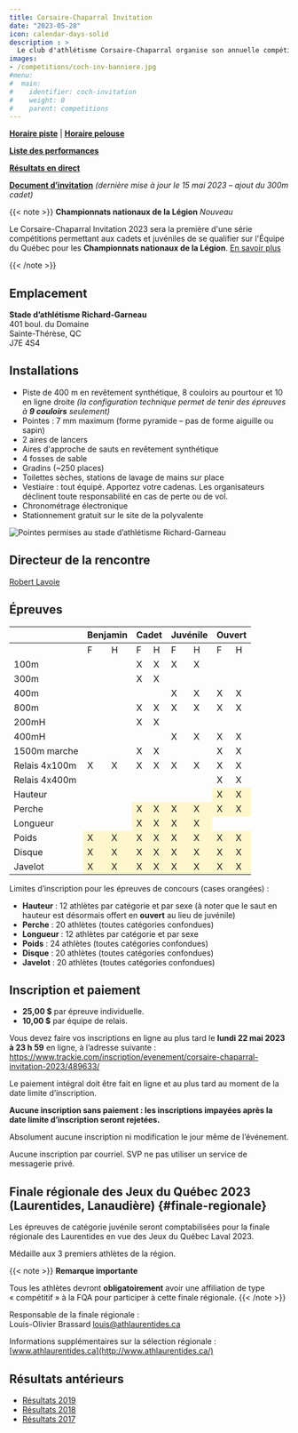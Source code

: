 ```yaml
---
title: Corsaire-Chaparral Invitation
date: "2023-05-28"
icon: calendar-days-solid
description : >
  Le club d'athlétisme Corsaire-Chaparral organise son annuelle compétition estivale avec, au programme, un éventail d'épreuves pour les athlètes de catégories benjamin à vétéran, en passant par la finale régionale des Jeux du Québec.
images:
- /competitions/coch-inv-banniere.jpg
#menu:
#  main:
#    identifier: coch-invitation
#    weight: 0
#    parent: competitions
---
```


[**Horaire piste**](https://assets.corsaire-chaparral.org/competitions/2023/horaire-piste-coch-invitation-2023__final.pdf) | [**Horaire pelouse**](https://assets.corsaire-chaparral.org/competitions/2023/horaire-pelouse-coch-invitation-2023__final.pdf)

[**Liste des performances**](https://assets.corsaire-chaparral.org/competitions/2023/perflist-coch-inv2023.pdf)

<!-- [**Composition des vagues**](https://assets.corsaire-chaparral.org/competitions/2023/MeetProgram__piste-coch-inv.pdf) -->

[**Résultats en direct**](https://resultats.corsaire-chaparral.org/meets/coch-inv-2023)

[**Document d’invitation**](https://assets.corsaire-chaparral.org/competitions/2023/document-technique-coch-invitation-2023.pdf) _(dernière mise à jour le 15 mai 2023 – ajout du 300m cadet)_

{{< note >}}
**Championnats nationaux de la Légion** <em class="badge badge-primary">Nouveau</em>

Le Corsaire-Chaparral Invitation 2023 sera la première d'une série compétitions permettant aux cadets et juvéniles de se qualifier sur l'Équipe du Québec pour les **Championnats nationaux de la Légion**. [En savoir plus](https://athletisme-quebec.ca/equipes-du-quebec)

{{< /note >}}

## Emplacement

**Stade d’athlétisme Richard-Garneau**  
401 boul. du Domaine  
Sainte-Thérèse, QC  
J7E 4S4

## Installations

-   Piste de 400 m en revêtement synthétique, 8 couloirs au pourtour et 10 en ligne droite *(la configuration technique permet de tenir des épreuves à **9 couloirs** seulement)*
-   Pointes : 7 mm maximum (forme pyramide – pas de forme aiguille ou sapin)
-   2 aires de lancers
-   Aires d'approche de sauts en revêtement synthétique
-   4 fosses de sable
-   Gradins (\~250 places)
-   Toilettes sèches, stations de lavage de mains sur place
-   Vestiaire : tout équipé. Apportez votre cadenas. Les organisateurs déclinent toute responsabilité en cas de perte ou de vol.
-   Chronométrage électronique
-   Stationnement gratuit sur le site de la polyvalente

![Pointes permises au stade d’athlétisme Richard-Garneau](/img/pointes-richard-garneau.jpg)

## Directeur de la rencontre

[Robert Lavoie](mailto:robertlecoach@gmail.com)

## Épreuves

<table>
<thead>
  <tr>
    <th></th>
    <th colspan="2"> 				Benjamin 			</th>
    <th colspan="2"> 				Cadet 			</th>
    <th colspan="2"> 				Juvénile 			</th>
    <th colspan="2"> 				Ouvert 			</th>
  </tr>
</thead>
<tbody>
  <tr>
    <td> 				<br>  				 			</td>
    <td> 				F 			</td>
    <td> 				H 			</td>
    <td> 				F 			</td>
    <td> 				H 			</td>
    <td> 				F 			</td>
    <td> 				H 			</td>
    <td> 				F 			</td>
    <td> 				H 			</td>
  </tr>
  <tr>
    <td> 				100m 			</td>
    <td> 				<br>  				 			</td>
    <td> 				<br>  				 			</td>
    <td> 				X 			</td>
    <td> 				X 			</td>
    <td> 				X 			</td>
    <td> 				X 			</td>
    <td> 				<br>  				 			</td>
    <td> 				<br>  				 			</td>
  </tr>
  <tr>
    <td> 				300m 			</td>
    <td> 				<br>  			</td>
    <td> 				<br>  			</td>
    <td> 				X  				</td>
    <td> 				X  				</td>
    <td> 				<br> 			</td>
    <td> 				<br> 			</td>
    <td> 				<br> 			</td>
    <td> 				<br> 			</td>
  </tr>
  <tr>
    <td> 				400m 			</td>
    <td> 				<br>  				 			</td>
    <td> 				<br>  				 			</td>
    <td> 				<br>  				 			</td>
    <td> 				<br>  				 			</td>
    <td> 				X 			</td>
    <td> 				X 			</td>
    <td> 				X 			</td>
    <td> 				X 			</td>
  </tr>
  <tr>
    <td> 				800m 			</td>
    <td> 				<br>  				 			</td>
    <td> 				<br>  				 			</td>
    <td> 				X 			</td>
    <td> 				X 			</td>
    <td> 				X 			</td>
    <td> 				X 			</td>
    <td> 				X 			</td>
    <td> 				X 			</td>
  </tr>
  <tr>
    <td> 				200mH 			</td>
    <td> 				<br>  				 			</td>
    <td> 				<br>  				 			</td>
    <td> 				X 			</td>
    <td> 				X 			</td>
    <td> 				<br>  				 			</td>
    <td> 				<br>  				 			</td>
    <td> 				<br>  				 			</td>
    <td> 				<br>  				 			</td>
  </tr>
  <tr>
    <td> 				400mH 			</td>
    <td> 				<br>  				 			</td>
    <td> 				<br>  				 			</td>
    <td> 				<br>  				 			</td>
    <td> 				<br>  				 			</td>
    <td> 				X 			</td>
    <td> 				X 			</td>
    <td> 				X 			</td>
    <td> 				X 			</td>
  </tr>
  <tr>
    <td> 				1500m marche 			</td>
    <td> 				<br>  				 			</td>
    <td> 				<br>  				 			</td>
    <td> 				X 			</td>
    <td> 				X 			</td>
    <td> 				<br>  				 			</td>
    <td> 				<br>  				 			</td>
    <td> 				X 			</td>
    <td> 				X 			</td>
  </tr>
  <tr>
    <td> 				Relais 4x100m 			</td>
    <td> 				X 			</td>
    <td> 				X 			</td>
    <td> 				X 			</td>
    <td> 				X 			</td>
    <td> 				X 			</td>
    <td> 				X 			</td>
    <td> 				X 			</td>
    <td> 				X 			</td>
  </tr>
  <tr>
    <td> 				Relais 4x400m 			</td>
    <td> 				<br>  				 			</td>
    <td> 				<br>  				 			</td>
    <td> 				<br>  				 			</td>
    <td> 				<br>  				 			</td>
    <td> 				<br>  				 			</td>
    <td> 				<br>  				 			</td>
    <td> 				X 			</td>
    <td> 				X 			</td>
  </tr>
  <tr>
    <td> 				Hauteur 			</td>
    <td> 				<br>  				 			</td>
    <td> 				<br>  				 			</td>
    <td> 				<br>  				 			</td>
    <td> 				<br>  				 			</td>
    <td> 				<br>  				 			</td>
    <td> 				<br>  				 			</td>
    <td style="background-color: #fff7cc;"> 				X 			</td>
    <td style="background-color: #fff7cc;"> 				X 			</td>
 </tr>
  <tr>
    <td> 				Perche 			</td>
    <td> 				<br>  				 			</td>
    <td> 				<br>  				 			</td>
    <td style="background-color: #fff7cc;"> 				X 			</td>
    <td style="background-color: #fff7cc;"> 				X 			</td>
    <td style="background-color: #fff7cc;"> 				X 			</td>
    <td style="background-color: #fff7cc;"> 				X 			</td>
    <td style="background-color: #fff7cc;"> 				X 			</td>
    <td style="background-color: #fff7cc;"> 				X 			</td>
  </tr>
  <tr>
    <td> 				Longueur 			</td>
    <td> 				<br>  				 			</td>
    <td> 				<br>  				 			</td>
    <td style="background-color: #fff7cc;"> 				X 			</td>
    <td style="background-color: #fff7cc;"> 				X 			</td>
    <td style="background-color: #fff7cc;"> 				X 			</td>
    <td style="background-color: #fff7cc;"> 				X 			</td>
    <td> 				<br>  				 			</td>
    <td> 				<br>  				 			</td>
  </tr>
  <tr>
    <td> 				Poids 			</td>
    <td style="background-color: #fff7cc;"> 				X 			</td>
    <td style="background-color: #fff7cc;"> 				X 			</td>
    <td style="background-color: #fff7cc;"> 				X 			</td>
    <td style="background-color: #fff7cc;"> 				X 			</td>
    <td style="background-color: #fff7cc;"> 				X 			</td>
    <td style="background-color: #fff7cc;"> 				X 			</td>
    <td style="background-color: #fff7cc;"> 				X 			</td>
    <td style="background-color: #fff7cc;"> 				X 			</td>
  </tr>
  <tr>
    <td> 				Disque 			</td>
    <td style="background-color: #fff7cc;"> 				X 			</td>
    <td style="background-color: #fff7cc;"> 				X 			</td>
    <td style="background-color: #fff7cc;"> 				X 			</td>
    <td style="background-color: #fff7cc;"> 				X 			</td>
    <td style="background-color: #fff7cc;"> 				X 			</td>
    <td style="background-color: #fff7cc;"> 				X 			</td>
    <td style="background-color: #fff7cc;"> 				X 			</td>
    <td style="background-color: #fff7cc;"> 				X 			</td>
  </tr>
  <tr>
    <td> 				Javelot 			</td>
    <td style="background-color: #fff7cc;"> 				X 			</td>
    <td style="background-color: #fff7cc;"> 				X 			</td>
    <td style="background-color: #fff7cc;"> 				X 			</td>
    <td style="background-color: #fff7cc;"> 				X 			</td>
    <td style="background-color: #fff7cc;"> 				X 			</td>
    <td style="background-color: #fff7cc;"> 				X 			</td>
    <td style="background-color: #fff7cc;"> 				X 			</td>
    <td style="background-color: #fff7cc;"> 				X 			</td>
  </tr>
</tbody>
</table>

Limites d’inscription pour les épreuves de concours (cases orangées) :

* **Hauteur** : 12 athlètes par catégorie et par sexe (à noter que le saut en hauteur est désormais offert en **ouvert** au lieu de juvénile)
* **Perche** : 20 athlètes (toutes catégories confondues)
* **Longueur** : 12 athlètes par catégorie et par sexe
* **Poids** : 24 athlètes (toutes catégories confondues)
* **Disque** : 20 athlètes (toutes catégories confondues)
* **Javelot** : 20 athlètes (toutes catégories confondues)

## Inscription et paiement

- **25,00 $** par épreuve individuelle.
- **10,00 $** par équipe de relais.

Vous devez faire vos inscriptions en ligne au plus tard le **lundi 22 mai 2023 à 23 h 59** en ligne, à l’adresse suivante :  
<https://www.trackie.com/inscription/evenement/corsaire-chaparral-invitation-2023/489633/>

Le paiement intégral doit être fait en ligne et au plus tard au moment de la date limite d’inscription.

**Aucune inscription sans paiement : les inscriptions impayées après la date limite d’inscription seront rejetées.**

Absolument aucune inscription ni modification le jour même de l’événement.

Aucune inscription par courriel. SVP ne pas utiliser un service de messagerie privé.


## Finale régionale des Jeux du Québec **2023** (Laurentides, Lanaudière) {#finale-regionale}

Les épreuves de catégorie juvénile seront comptabilisées pour la finale régionale des Laurentides en vue des Jeux du Québec Laval 2023.

Médaille aux 3 premiers athlètes de la région.

{{< note >}}
**Remarque importante**

Tous les athlètes devront **obligatoirement** avoir une affiliation de type « compétitif » à la FQA pour participer à cette finale régionale.
{{< /note >}}

Responsable de la finale régionale :  
Louis-Olivier Brassard louis@athlaurentides.ca

Informations supplémentaires sur la sélection régionale : [www.athlaurentides.ca](http://www.athlaurentides.ca/)

## Résultats antérieurs

- [Résultats 2019](/resultats/2019/coch-invitation/)
- [Résultats 2018](/resultats/2018/corsaire-chaparral-invitation/)
- [Résultats 2017](/resultats/2017/corsaire-chaparal-invitation/)

<!--
## Partenaires

Le Corsaire-Chaparral tient à remercier ses principaux partenaires lors de l'événement, lesquels offrent un précieux soutien pour la tenue d'événements d'envergure tel que le Corsaire-Chaparral Invitation.

- [Boston Pizza Sainte-Thérèse](https://bostonpizza.com/fr)
- [Sports Experts Place Rosemère](https://www.sportsexperts.ca)
- [Rôtisserie Scores Sainte-Thérèse](https://www.scores.ca/restaurant/28-rotisserie-scores-sainte-therese.html)
- Club optimiste de Sainte-Thérèse
- [Ramez Ayoub, député fédéral de Thérèse-de-Blainville](http://rayoub.liberal.ca/)
- [Municipalité d'Oka](http://municipalite.oka.qc.ca/)
-->
